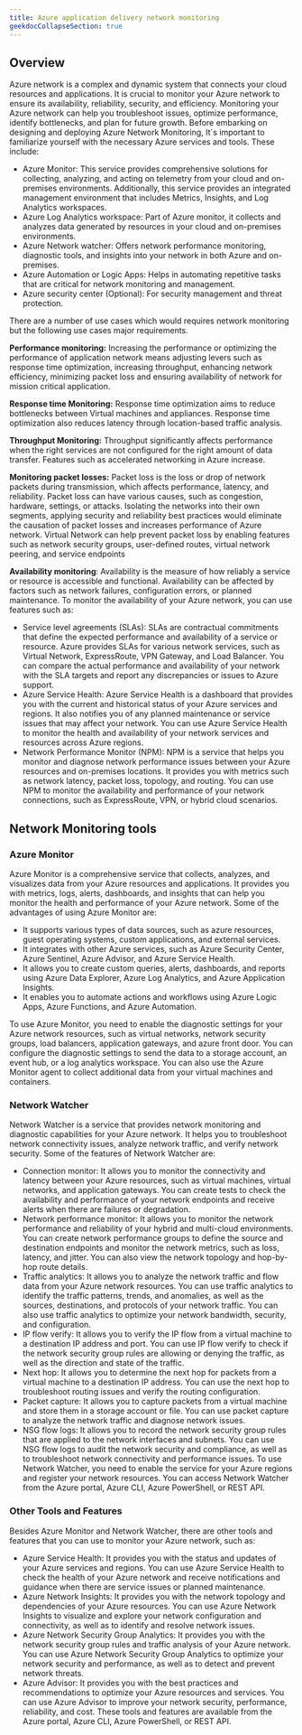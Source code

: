 ```yaml
---
title: Azure application delivery network monitoring
geekdocCollapseSection: true
---
```


## Overview

Azure network is a complex and dynamic system that connects your cloud resources and applications. It is crucial to monitor your Azure network to ensure its availability, reliability, security, and efficiency. Monitoring your Azure network can help you troubleshoot issues, optimize performance, identify bottlenecks, and plan for future growth.
Before embarking on designing and deploying Azure Network Monitoring, It`s important to familiarize yourself with the necessary Azure services and tools. These include:

- Azure Monitor: This service provides comprehensive solutions for collecting, analyzing, and acting on telemetry from your cloud and on-premises environments. Additionally, this service provides an integrated management environment that includes Metrics, Insights, and Log Analytics workspaces.
- Azure Log Analytics workspace: Part of Azure monitor, it collects and analyzes data generated by resources in your cloud and on-premises environments.
- Azure Network watcher: Offers network performance monitoring, diagnostic tools, and insights into your network in both Azure and on-premises.
- Azure Automation or Logic Apps: Helps in automating repetitive tasks that are critical for network monitoring and management.
- Azure security center (Optional): For security management and threat protection.

There are a number of use cases which would requires network monitoring but the following use cases major requirements.

 **Performance monitoring:** Increasing the performance or optimizing the performance of application network means adjusting levers such as response time optimization, increasing throughput, enhancing network efficiency, minimizing packet loss and ensuring availability of network for mission critical application.

**Response time Monitoring:** Response time optimization aims to reduce bottlenecks between Virtual machines and appliances. Response time optimization also reduces latency through location-based traffic analysis.

**Throughput Monitoring:**  Throughput significantly affects performance when the right services are not configured for the right amount of data transfer. Features such as accelerated networking in Azure increase.

**Monitoring packet losses:** Packet loss is the loss or drop of network packets during transmission, which affects performance, latency, and reliability. Packet loss can have various causes, such as congestion, hardware, settings, or attacks. Isolating the networks into their own segments, applying security and reliability best practices would eliminate the causation of packet losses and increases performance of Azure network.  Virtual Network can help prevent packet loss by enabling features such as network security groups, user-defined routes, virtual network peering, and service endpoints

**Availability monitoring**:  Availability is the measure of how reliably a service or resource is accessible and functional. Availability can be affected by factors such as network failures, configuration errors, or planned maintenance. To monitor the availability of your Azure network, you can use features such as:

- Service level agreements (SLAs): SLAs are contractual commitments that define the expected performance and availability of a service or resource. Azure provides SLAs for various network services, such as Virtual Network, ExpressRoute, VPN Gateway, and Load Balancer. You can compare the actual performance and availability of your network with the SLA targets and report any discrepancies or issues to Azure support.
- Azure Service Health: Azure Service Health is a dashboard that provides you with the current and historical status of your Azure services and regions. It also notifies you of any planned maintenance or service issues that may affect your network. You can use Azure Service Health to monitor the health and availability of your network services and resources across Azure regions.
- Network Performance Monitor (NPM): NPM is a service that helps you monitor and diagnose network performance issues between your Azure resources and on-premises locations. It provides you with metrics such as network latency, packet loss, topology, and routing. You can use NPM to monitor the availability and performance of your network connections, such as ExpressRoute, VPN, or hybrid cloud scenarios.

## Network Monitoring tools

### Azure Monitor

Azure Monitor is a comprehensive service that collects, analyzes, and visualizes data from your Azure resources and applications. It provides you with metrics, logs, alerts, dashboards, and insights that can help you monitor the health and performance of your Azure network.
Some of the advantages of using Azure Monitor are:

- It supports various types of data sources, such as azure resources, guest operating systems, custom applications, and external services.
- It integrates with other Azure services, such as Azure Security Center, Azure Sentinel, Azure Advisor, and Azure Service Health.
- It allows you to create custom queries, alerts, dashboards, and reports using Azure Data Explorer, Azure Log Analytics, and Azure Application Insights.
- It enables you to automate actions and workflows using Azure Logic Apps, Azure Functions, and Azure Automation.

To use Azure Monitor, you need to enable the diagnostic settings for your Azure network resources, such as virtual networks, network security groups, load balancers, application gateways, and azure front door.
You can configure the diagnostic settings to send the data to a storage account, an event hub, or a log analytics workspace. You can also use the Azure Monitor agent to collect additional data from your virtual machines and containers.


### Network Watcher

Network Watcher is a service that provides network monitoring and diagnostic capabilities for your Azure network. It helps you to troubleshoot network connectivity issues, analyze network traffic, and verify network security.
Some of the features of Network Watcher are:

- Connection monitor: It allows you to monitor the connectivity and latency between your Azure resources, such as virtual machines, virtual networks, and application gateways. You can create tests to check the availability and performance of your network endpoints and receive alerts when there are failures or degradation.
- Network performance monitor: It allows you to monitor the network performance and reliability of your hybrid and multi-cloud environments. You can create network performance groups to define the source and destination endpoints and monitor the network metrics, such as loss, latency, and jitter. You can also view the network topology and hop-by-hop route details.
- Traffic analytics: It allows you to analyze the network traffic and flow data from your Azure network resources. You can use traffic analytics to identify the traffic patterns, trends, and anomalies, as well as the sources, destinations, and protocols of your network traffic. You can also use traffic analytics to optimize your network bandwidth, security, and configuration.
- IP flow verify: It allows you to verify the IP flow from a virtual machine to a destination IP address and port. You can use IP flow verify to check if the network security group rules are allowing or denying the traffic, as well as the direction and state of the traffic.
- Next hop: It allows you to determine the next hop for packets from a virtual machine to a destination IP address. You can use the next hop to troubleshoot routing issues and verify the routing configuration.
- Packet capture: It allows you to capture packets from a virtual machine and store them in a storage account or file. You can use packet capture to analyze the network traffic and diagnose network issues.
- NSG flow logs: It allows you to record the network security group rules that are applied to the network interfaces and subnets. You can use NSG flow logs to audit the network security and compliance, as well as to troubleshoot network connectivity and performance issues.
To use Network Watcher, you need to enable the service for your Azure regions and register your network resources. You can access Network Watcher from the Azure portal, Azure CLI, Azure PowerShell, or REST API.

### Other Tools and Features

Besides Azure Monitor and Network Watcher, there are other tools and features that you can use to monitor your Azure network, such as:

- Azure Service Health: It provides you with the status and updates of your Azure services and regions. You can use Azure Service Health to check the health of your Azure network and receive notifications and guidance when there are service issues or planned maintenance.
- Azure Network Insights: It provides you with the network topology and dependencies of your Azure resources. You can use Azure Network Insights to visualize and explore your network configuration and connectivity, as well as to identify and resolve network issues.
- Azure Network Security Group Analytics: It provides you with the network security group rules and traffic analysis of your Azure network. You can use Azure Network Security Group Analytics to optimize your network security and performance, as well as to detect and prevent network threats.
- Azure Advisor: It provides you with the best practices and recommendations to optimize your Azure resources and services. You can use Azure Advisor to improve your network security, performance, reliability, and cost.
These tools and features are available from the Azure portal, Azure CLI, Azure PowerShell, or REST API.
